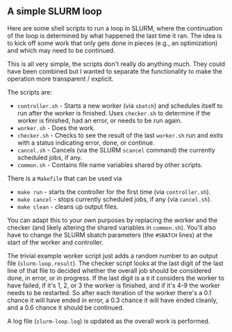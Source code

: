 ## A simple SLURM loop

Here are some shell scripts to run a loop in SLURM, where the continuation
of the loop is determined by what happened the last time it ran. The idea
is to kick off some work that only gets done in pieces (e.g., an
optimization) and which may need to be continued.

This is all very simple, the scripts don't really do anything much. They
could have been combined but I wanted to separate the functionality to make
the operation more transparent / explicit.

The scripts are:

* `controller.sh` - Starts a new worker (via `sbatch`) and schedules itself
  to run after the worker is finished. Uses `checker.sh` to determine if
  the worker is finished, had an error, or needs to be run again.
* `worker.sh` - Does the work.
* `checker.sh` - Checks to see the result of the last `worker.sh` run and
  exits with a status indicating error, done, or continue.
* `cancel.sh` - Cancels (via the SLURM `scancel` command) the
  currently scheduled jobs, if any.
* `common.sh` - Contains file name variables shared by other scripts.

There is a `Makefile` that can be used via

* `make run` - starts the controller for the first time (via `controller.sh`).
* `make cancel` - stops currently scheduled jobs, if any (via `cancel.sh`).
* `make clean` - cleans up output files.

You can adapt this to your own purposes by replacing the worker and the
checker (and likely altering the shared variables in `common.sh`). You'll
also have to change the SLURM sbatch parameters (the `#SBATCH` lines) at
the start of the worker and controller.

The trivial example worker script just adds a random number to an output
file (`slurm-loop.result`). The checker script looks at the last digit of
the last line of that file to decided whether the overall job should be
considered done, in error, or in progress. If the last digit is a `0` it
considers the worker to have failed, if it's 1, 2, or 3 the worker is
finished, and if it's 4-9 the worker needs to be restarted.  So after each
iteration of the worker there's a 0.1 chance it will have ended in error,
a 0.3 chance it will have ended cleanly, and a 0.6 chance it should be
continued.

A log file (`slurm-loop.log`) is updated as the overall work is performed.
